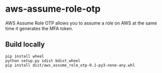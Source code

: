 # aws-assume-role-otp

AWS Assume Role OTP allows you to assume a role on AWS at the same time it generates the MFA token.


## Build locally

```
pip install wheel
python setup.py sdist bdist_wheel
pip install dist/aws_assume_role_otp-0.1-py3-none-any.whl
```
